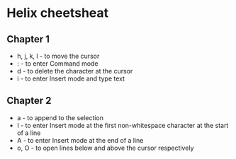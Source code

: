 # Helix cheetsheat

## Chapter 1

* h, j, k, l - to move the cursor
* : - to enter Command mode
* d - to delete the character at the cursor
* i - to enter Insert mode and type text

## Chapter 2

* a - to append to the selection
* I - to enter Insert mode at the first non-whitespace character at the start of a line
* A - to enter Insert mode at the end of a line
* o, O - to open lines below and above the cursor respectively
